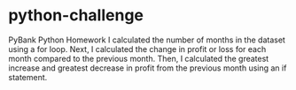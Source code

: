 # python-challenge
PyBank Python Homework
I calculated the number of months in the dataset using a for loop.
Next, I calculated the change in profit or loss for each month compared to the previous month.
Then, I calculated the greatest increase and greatest decrease in profit from the previous month using an if statement.

